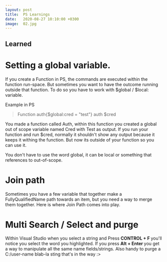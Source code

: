 ```yaml
---
layout: post
title:  PS Learnings 
date:   2020-08-27 10:10:00 +0300
image:  02.jpg
---
```

## Learned 

# Setting a global variable.
If you create a Function in PS, the commands are executed within the function run-space. But sometimes you want to have the outcome running outside
that function. To do so you have to work with $global / $local: variable. 

Example in PS


> Function auth{$global:cred = "test"}
> auth
>$cred



You made a function called Auth, within this function you created a global out of scope variable named Cred with Test as output.
If you run your function and run $cred, normally it shouldn't show any output because it keeps it withing the function. But now its 
outside of your function so you can use it. 

You don't have to use the word global, it can be local or something that references to out-of-scope. 

# Join path

Sometimes you have a few variable that together make a FullyQualifiedName path towards an item, but you need a way to merge them together.
Here is where Join Path comes into play.



# Multi Search / Select and purge

Within Visual Studio when you select a string and Press <strong>  CONTROL + F </strong>  you'll notice you select the word you highlighted.
If you press <strong> Alt + Enter </strong> you get a way to manipulate all the same name fields/strings. 
Also handy to purge a C:/user-name blab-la sting that's in the way :> 

